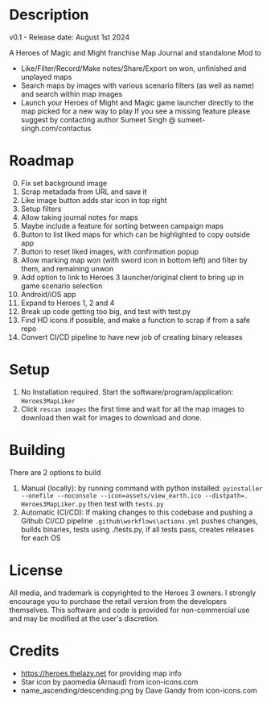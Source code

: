 
# Description

v0.1 - Release date: August 1st 2024

A Heroes of Magic and Might franchise Map Journal and standalone Mod to
* Like/Filter/Record/Make notes/Share/Export on won, unfinished and unplayed maps
* Search maps by images with various scenario filters (as well as name) and search within map images
* Launch your Heroes of Might and Magic game launcher directly to the map picked for a new way to play
If you see a missing feature please suggest by contacting author Sumeet Singh @ sumeet-singh.com/contactus


# Roadmap

0. Fix set background image
2. Scrap metadada from URL and save it
3. Like image button adds star icon in top right
4. Setup filters
5. Allow taking journal notes for maps
6. Maybe include a feature for sorting between campaign maps
7. Button to list liked maps for which can be highlighted to copy outside app
8. Button to reset liked images, with confirmation popup
9. Allow marking map won (with sword icon in bottom left) and filter by them, and remaining unwon
10. Add option to link to Heroes 3 launcher/original client to bring up in game scenario selection
11. Android/iOS app
12. Expand to Heroes 1, 2 and 4
13. Break up code getting too big, and test with test.py
14. Find HD icons if possible, and make a function to scrap if from a safe repo
15. Convert CI/CD pipeline to have new job of creating binary releases


# Setup

1. No Installation required. Start the software/program/application: ```Heroes3MapLiker```
2. Click ```rescan images``` the first time and wait for all the map images to download then wait for images to download and done.


# Building

There are 2 options to build

1. Manual (locally): by running command with python installed: ```pyinstaller --onefile --noconsole --icon=assets/view_earth.ico --distpath=. Heroes3MapLiker.py``` then test with ```tests.py```
2. Automatic (CI/CD): If making changes to this codebase and pushing  a Github CI/CD pipeline ```.github\workflows\actions.yml``` pushes changes, builds binaries, tests using ./tests.py, if all tests pass, creates releases for each OS


# License

All media, and trademark is copyrighted to the Heroes 3 owners. I strongly encourage you to purchase
the retail version from the developers themselves.
This software and code is provided for non-commercial use and may be modified at the user's discretion.


# Credits

* https://heroes.thelazy.net for providing map info
* Star icon by paomedia (Arnaud) from icon-icons.com
* name_ascending/descending.png by Dave Gandy from icon-icons.com
